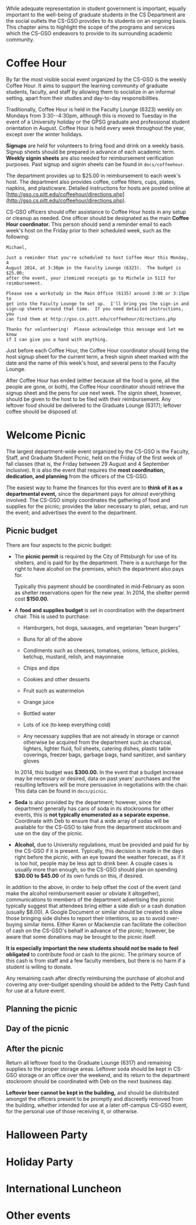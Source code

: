 While adequate representation in student government is important, equally
important to the well-being of graduate students in the CS Department are the
social outlets the CS-GSO provides to its students on an ongoing basis.  This
chapter aims to highlight the scope of the programs and services which the
CS-GSO endeavors to provide to its surrounding academic community.


# Coffee Hour

By far the most visible social event organized by the CS-GSO is the weekly
Coffee Hour.  It aims to support the learning community of graduate students,
faculty, and staff by allowing them to socialize in an informal setting, apart
from their studies and day-to-day responsibilities.

Traditionally, Coffee Hour is held in the Faculty Lounge (6323) weekly on
Mondays from 3:30--4:30pm, although this is moved to Tuesday in the event of a
University holiday or the GPSG graduate and professional student orientation in
August.  Coffee Hour is held every week throughout the year, except over the
winter holidays.

**Signups** are held for volunteers to bring food and drink on a weekly basis.
Signup sheets should be prepared in advance of each academic term.  **Weekly
signin sheets** are also needed for reimbursement verification purposes.  Past
signup and signin sheets can be found in `docs/coffeehour`.

The department provides up to $25.00 in reimbursement to each week's
host.  The department also provides coffee, coffee filters, cups, plates,
napkins, and plasticware.  Detailed instructions for hosts are posted online at
[http://gso.cs.pitt.edu/coffeehour/directions.php](http://gso.cs.pitt.edu/coffeehour/directions.php).

CS-GSO officers should offer assistance to Coffee Hour hosts in any setup or
cleanup as needed.  One officer should be designated as the main **Coffee Hour
coordinator.**  This person should send a reminder email to each week's host on
the Friday prior to their scheduled week, such as the following:

	Michael,

	Just a reminder that you're scheduled to host Coffee Hour this Monday, 4
	August 2014, at 3:30pm in the Faculty Lounge (6323).  The budget is $25.00;
	after the event, your itemized receipts go to Michele in 5113 for
	reimbursement.

	Please see a workstudy in the Main Office (6135) around 3:00 or 3:15pm to
	get into the Faculty Lounge to set up.  I'll bring you the sign-in and
	sign-up sheets around that time.  If you need detailed instructions, you
	can find them at http://gso.cs.pitt.edu/coffeehour/directions.php

	Thanks for volunteering!  Please acknowledge this message and let me know
	if I can give you a hand with anything.

Just before each Coffee Hour, the Coffee Hour coordinator should bring the host
signup sheet for the current term, a fresh signin sheet marked with the date
and the name of this week's host, and several pens to the Faculty Lounge.

After Coffee Hour has ended (either because all the food is gone, all the
people are gone, or both), the Coffee Hour coordinator should retrieve the
signup sheet and the pens for use next week.  The signin sheet, however, should
be given to the host to be filed with their reimbursement.  Any leftover food
should be delivered to the Graduate Lounge (6317); leftover coffee should be
disposed of.


# Welcome Picnic

The largest department-wide event organized by the CS-GSO is the Faculty,
Staff, and Graduate Student Picnic, held on the Friday of the first week of
fall classes (that is, the Friday between 29 August and 4 September inclusive).
It is also the event that requires the **most coordination, dedication, and
planning** from the officers of the CS-GSO.

The easiest way to frame the finances for this event are to **think of it as a
departmental event,** since the department pays for _almost_ everything
involved.  The CS-GSO simply coordinates the gathering of food and supplies for
the picnic; provides the labor necessary to plan, setup, and run the event; and
advertises the event to the department.

## Picnic budget

There are four aspects to the picnic budget:

* The **picnic permit** is required by the City of Pittsburgh for use of its
  shelters, and is paid for by the department.  There is a surcharge for the
  right to have alcohol on the premises, which the department also pays for.

  Typically this payment should be coordinated in mid-February as soon as
  shelter reservations open for the new year.  In 2014, the shelter permit cost
  **$150.00.**

* A **food and supplies budget** is set in coordination with the department
  chair.  This is used to purchase:

    * Hamburgers, hot dogs, sausages, and vegetarian "bean burgers"

    * Buns for all of the above

    * Condiments such as cheeses, tomatoes, onions, lettuce, pickles, ketchup,
      mustard, relish, and mayonnaise

    * Chips and dips

    * Cookies and other desserts

    * Fruit such as watermelon

    * Orange juice

    * Bottled water

    * Lots of ice (to keep everything cold)

    * Any necessary supplies that are not already in storage or cannot
      otherwise be acquired from the department such as charcoal, lighters,
      lighter fluid, foil sheets, catering dishes, plastic table coverings,
      freezer bags, garbage bags, hand sanitizer, and sanitary gloves

    In 2014, this budget was **$300.00.**  In the event that a budget increase
  may be necessary or desired, data on past years' purchases and the resulting
  leftovers will be more persuasive in negotiations with the chair.  This data
  can be found in `docs/picnic`.

* **Soda** is also provided by the department; however, since the department
  generally has cans of soda in its stockrooms for other events, this is **not
  typically enumerated as a separate expense.**  Coordinate with Deb to ensure
  that a wide array of sodas will be available for the CS-GSO to take from the
  department stockroom and use on the day of the picnic.

* **Alcohol,** due to University regulations, must be provided and paid for by
  the CS-GSO if it is present.  Typically, this decision is made in the days
  right before the picnic, with an eye toward the weather forecast, as if it
  is too hot, people may be less apt to drink beer.  A couple cases is usually
  more than enough, so the CS-GSO should plan on spending **$30.00 to $45.00**
  of its own funds on this, if desired.

In addition to the above, in order to help offset the cost of the event (and
make the alcohol reimbursement easier or obviate it altogether), communications
to members of the department advertising the picnic typically suggest that
attendees bring either a side dish or a cash donation (usually $8.00).
A Google Document or similar should be created to allow those bringing side
dishes to report their intentions, so as to avoid over-buying similar items.
Either Karen or Mackenzie can facilitate the collection of cash on the CS-GSO's
behalf in advance of the picnic; however, be aware that some donations may be
brought to the picnic itself.

**It is especially important the new students should _not_ be made to feel
obligated** to contribute food or cash to the picnic.  The primary source of
this cash is from staff and a few faculty members, but there is no harm if a
student is willing to donate.

Any remaining cash after directly reimbursing the purchase of alcohol and
covering any over-budget spending should be added to the Petty Cash fund for
use at a future event.

## Planning the picnic

## Day of the picnic

## After the picnic

Return all leftover food to the Graduate Lounge (6317) and remaining supplies
to the proper storage areas.  Leftover soda should be kept in CS-GSO storage or
an office over the weekend, and its return to the department stockroom should
be coordinated with Deb on the next business day.

**Leftover beer cannot be kept in the building,** and should be distributed
amongst the officers present to be promptly and discreetly removed from the
building, whether intended for use at a later off-campus CS-GSO event, for the
personal use of those receiving it, or otherwise.


# Halloween Party


# Holiday Party


# International Luncheon


# Other events

